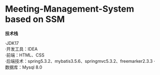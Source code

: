 # Meeting-Management-System based on SSM


**技术栈**	
  
·JDK17  
·开发工具：IDEA  
·前端：HTML、CSS  
·后端技术：spring5.3.2、mybatis3.5.6、springmvc5.3.2、freemarker2.3.3 
·数据库：Mysql 8.0  
